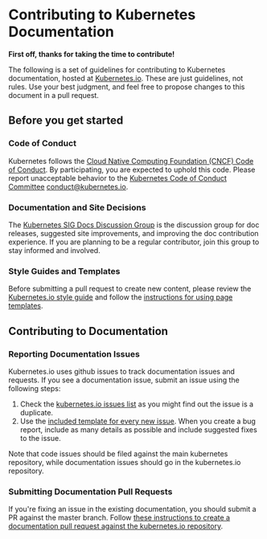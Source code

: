# Contributing to Kubernetes Documentation

**First off, thanks for taking the time to contribute!**

The following is a set of guidelines for contributing to Kubernetes documentation, hosted at [Kubernetes.io](http://kubernetes.io/).
These are just guidelines, not rules. Use your best judgment, and feel free to propose changes to this document in a pull request.

## Before you get started

### Code of Conduct

Kubernetes follows the [Cloud Native Computing Foundation (CNCF) Code of Conduct](https://github.com/cncf/foundation/blob/master/code-of-conduct.md). By participating, you are expected to uphold this code. Please report unacceptable behavior to the
[Kubernetes Code of Conduct Committee](https://github.com/kubernetes/community/tree/master/committee-code-of-conduct) <conduct@kubernetes.io>.

### Documentation and Site Decisions

The [Kubernetes SIG Docs Discussion Group](https://groups.google.com/forum/#!forum/kubernetes-sig-docs) is the discussion group for doc releases, suggested site improvements, and improving the doc contribution experience. If you are planning to be a regular contributor, join this group to stay informed and involved.

### Style Guides and Templates

Before submitting a pull request to create new content, please review the [Kubernetes.io style guide](http://kubernetes.io/docs/home/contribute/style-guide/) and follow the [instructions for using page templates](http://kubernetes.io/docs/home/contribute/page-templates/).


## Contributing to Documentation

### Reporting Documentation Issues

Kubernetes.io uses github issues to track documentation issues and requests. If you see a documentation issue, submit an issue using the following steps:

1. Check the [kubernetes.io issues list](https://github.com/kubernetes/website/issues) as you might find out the issue is a duplicate.
2. Use the [included template for every new issue](https://github.com/kubernetes/website/issues/new).  When you create a bug report, include as many details as possible and include suggested fixes to the issue.

Note that code issues should be filed against the main kubernetes repository, while documentation issues should go in the kubernetes.io repository.

### Submitting Documentation Pull Requests

If you're fixing an issue in the existing documentation, you should submit a PR against the master branch.  Follow [these instructions to create a documentation pull request against the kubernetes.io repository](http://kubernetes.io/docs/home/contribute/create-pull-request/).